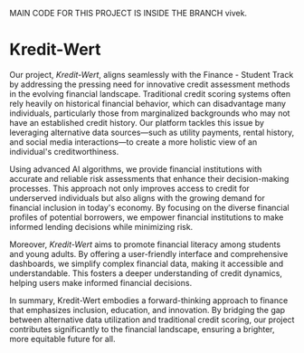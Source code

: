 MAIN CODE FOR THIS PROJECT IS INSIDE THE BRANCH vivek.

# Kredit-Wert

Our project, *Kredit-Wert*, aligns seamlessly with the Finance - Student Track by addressing the pressing need for innovative credit assessment methods in the evolving financial landscape. Traditional credit scoring systems often rely heavily on historical financial behavior, which can disadvantage many individuals, particularly those from marginalized backgrounds who may not have an established credit history. Our platform tackles this issue by leveraging alternative data sources—such as utility payments, rental history, and social media interactions—to create a more holistic view of an individual's creditworthiness.

Using advanced AI algorithms, we provide financial institutions with accurate and reliable risk assessments that enhance their decision-making processes. This approach not only improves access to credit for underserved individuals but also aligns with the growing demand for financial inclusion in today's economy. By focusing on the diverse financial profiles of potential borrowers, we empower financial institutions to make informed lending decisions while minimizing risk.

Moreover, *Kredit-Wert* aims to promote financial literacy among students and young adults. By offering a user-friendly interface and comprehensive dashboards, we simplify complex financial data, making it accessible and understandable. This fosters a deeper understanding of credit dynamics, helping users make informed financial decisions.

In summary, Kredit-Wert embodies a forward-thinking approach to finance that emphasizes inclusion, education, and innovation. By bridging the gap between alternative data utilization and traditional credit scoring, our project contributes significantly to the financial landscape, ensuring a brighter, more equitable future for all.
